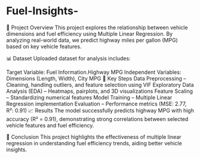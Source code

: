 # Fuel-Insights-
 📌 Project Overview
This project explores the relationship between vehicle dimensions and fuel efficiency using Multiple Linear Regression. By analyzing real-world data, we predict highway miles per gallon (MPG) based on key vehicle features.

📊 Dataset
Uploaded dataset for analysis includes:

Target Variable: Fuel Information.Highway MPG
Independent Variables: Dimensions (Length, Width), City MPG
🎯 Key Steps
Data Preprocessing – Cleaning, handling outliers, and feature selection using VIF
Exploratory Data Analysis (EDA) – Heatmaps, pairplots, and 3D visualizations
Feature Scaling – Standardizing numerical features
Model Training – Multiple Linear Regression implementation
Evaluation – Performance metrics (MSE: 2.77, R²: 0.91)
📈 Results
The model successfully predicts highway MPG with high accuracy (R² = 0.91), demonstrating strong correlations between selected vehicle features and fuel efficiency.

🚀 Conclusion
This project highlights the effectiveness of multiple linear regression in understanding fuel efficiency trends, aiding better vehicle insights.
